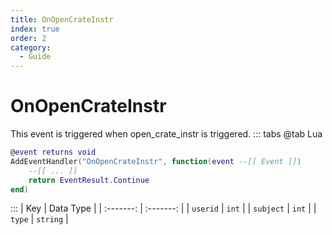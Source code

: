 ```yaml
---
title: OnOpenCrateInstr
index: true
order: 2
category:
  - Guide
---
```


# OnOpenCrateInstr
This event is triggered when open_crate_instr is triggered.
::: tabs
@tab Lua
```lua
@event returns void
AddEventHandler("OnOpenCrateInstr", function(event --[[ Event ]])
    --[[ ... ]]
    return EventResult.Continue
end)
```

:::
|    Key    | Data Type |
| :-------: | :-------: |
|  `userid` |   `int`   |
| `subject` |   `int`   |
|   `type`  |  `string` |
